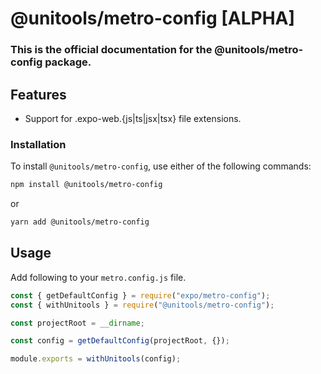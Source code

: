 # @unitools/metro-config [ALPHA]

### This is the official documentation for the @unitools/metro-config package.

## Features

- Support for .expo-web.{js|ts|jsx|tsx} file extensions.

### Installation

To install `@unitools/metro-config`, use either of the following commands:

```bash
npm install @unitools/metro-config
```

or

```bash
yarn add @unitools/metro-config
```

## Usage

Add following to your `metro.config.js` file.

```jsx
const { getDefaultConfig } = require("expo/metro-config");
const { withUnitools } = require("@unitools/metro-config");

const projectRoot = __dirname;

const config = getDefaultConfig(projectRoot, {});

module.exports = withUnitools(config);
```

